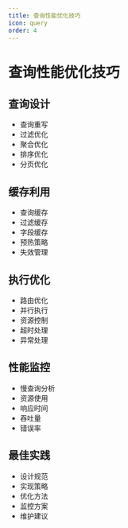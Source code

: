 ```yaml
---
title: 查询性能优化技巧
icon: query
order: 4
---
```


# 查询性能优化技巧

## 查询设计
- 查询重写
- 过滤优化
- 聚合优化
- 排序优化
- 分页优化

## 缓存利用
- 查询缓存
- 过滤缓存
- 字段缓存
- 预热策略
- 失效管理

## 执行优化
- 路由优化
- 并行执行
- 资源控制
- 超时处理
- 异常处理

## 性能监控
- 慢查询分析
- 资源使用
- 响应时间
- 吞吐量
- 错误率

## 最佳实践
- 设计规范
- 实现策略
- 优化方法
- 监控方案
- 维护建议
